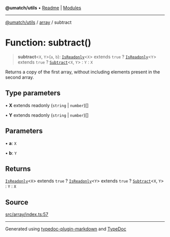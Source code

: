 **@umatch/utils** • [Readme](../../index.md) \| [Modules](../../modules.md)

***

[@umatch/utils](../../modules.md) / [array](../index.md) / subtract

# Function: subtract()

> **subtract**\<`X`, `Y`\>(`a`, `b`): [`IsReadonly`](../../index/type-aliases/IsReadonly.md)\<`X`\> extends `true` ? [`IsReadonly`](../../index/type-aliases/IsReadonly.md)\<`Y`\> extends `true` ? [`Subtract`](../../index/type-aliases/Subtract.md)\<`X`, `Y`\> : `Y` : `X`

Returns a copy of the first array, without including elements
present in the second array.

## Type parameters

• **X** extends readonly (`string` \| `number`)[]

• **Y** extends readonly (`string` \| `number`)[]

## Parameters

• **a**: `X`

• **b**: `Y`

## Returns

[`IsReadonly`](../../index/type-aliases/IsReadonly.md)\<`X`\> extends `true` ? [`IsReadonly`](../../index/type-aliases/IsReadonly.md)\<`Y`\> extends `true` ? [`Subtract`](../../index/type-aliases/Subtract.md)\<`X`, `Y`\> : `Y` : `X`

## Source

[src/array/index.ts:57](https://github.com/umatch-oficial/utils/blob/c1935bc/src/array/index.ts#L57)

***

Generated using [typedoc-plugin-markdown](https://www.npmjs.com/package/typedoc-plugin-markdown) and [TypeDoc](https://typedoc.org/)
